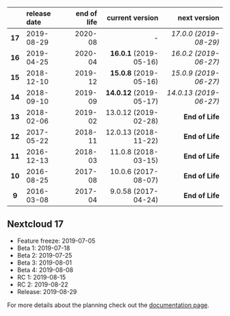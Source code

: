 

|        | release date      | end of life      | current version          | next version
|:------:|:------------------|-----------------:|-------------------------:|---------------------------:
| **17** | 2019-08-29        | 2020-08          | *-*                      | *17.0.0 (2019-08-29)*
| **16** | 2019-04-25        | 2020-04          | **16.0.1** (2019-05-16)  | *16.0.2 (2019-06-27)*
| **15** | 2018-12-10        | 2019-12          | **15.0.8** (2019-05-16)  | *15.0.9 (2019-06-27)*
| **14** | 2018-09-10        | 2019-09          | **14.0.12** (2019-05-17) | *14.0.13 (2019-06-27)*
| **13** | 2018-02-06        | 2019-02          | 13.0.12 (2019-02-28)     | **End of Life**
| **12** | 2017-05-22        | 2018-11          | 12.0.13 (2018-11-22)     | **End of Life**
| **11** | 2016-12-13        | 2018-03          | 11.0.8 (2018-03-15)      | **End of Life**
| **10** | 2016-08-25        | 2017-08          | 10.0.6 (2017-08-07)      | **End of Life**
|  **9** | 2016-03-08        | 2017-04          | 9.0.58 (2017-04-24)      | **End of Life**
 
## Nextcloud 17

* Feature freeze: 2019-07-05
* Beta 1: 2019-07-18
* Beta 2: 2019-07-25
* Beta 3: 2019-08-01
* Beta 4: 2019-08-08
* RC 1: 2019-08-15
* RC 2: 2019-08-22
* Release: 2019-08-29


For more details about the planning check out the [documentation page](https://docs.nextcloud.com/server/stable/admin_manual/release_schedule.html).